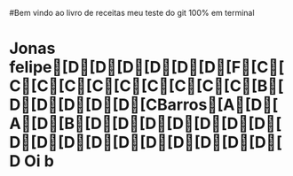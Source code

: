 #Bem  vindo ao livro de receitas meu teste do git 100% em terminal
# Jonas felipe[D[D[D[D[D[D[F[C[C[C[C[C[C[C[C[C[C[B[D[D[D[D[D[CBarros[A[D[A[D[B[D[D[D[D[D[D[D[D[D[D[D[D[D[D[D[D[D[D Oi b
